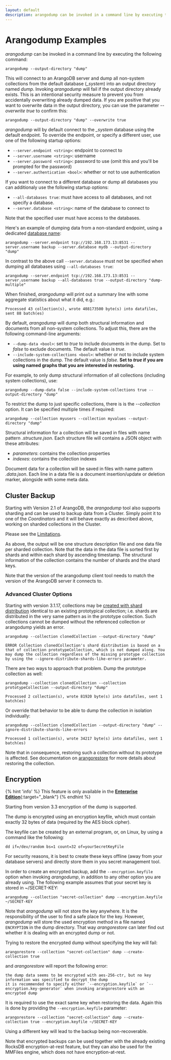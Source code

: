 ```yaml
---
layout: default
description: arangodump can be invoked in a command line by executing the following command
---
```

Arangodump Examples
===================

_arangodump_ can be invoked in a command line by executing the following command:

    arangodump --output-directory "dump"

This will connect to an ArangoDB server and dump all non-system collections from
the default database (*_system*) into an output directory named *dump*.
Invoking _arangodump_ will fail if the output directory already exists. This is
an intentional security measure to prevent you from accidentally overwriting already
dumped data. If you are positive that you want to overwrite data in the output
directory, you can use the parameter *--overwrite true* to confirm this:

    arangodump --output-directory "dump" --overwrite true

_arangodump_ will by default connect to the *_system* database using the default
endpoint. To override the endpoint, or specify a different user, use one of the
following startup options:

- `--server.endpoint <string>`: endpoint to connect to
- `--server.username <string>`: username
- `--server.password <string>`: password to use (omit this and you'll be prompted for the
  password)
- `--server.authentication <bool>`: whether or not to use authentication

If you want to connect to a different database or dump all databases you can additionaly
use the following startup options:

- `--all-databases true`: must have access to all databases, and not specify a database.
- `--server.database <string>`: name of the database to connect to

Note that the specified user must have access to the databases.

Here's an example of dumping data from a non-standard endpoint, using a dedicated
[database name](appendix-glossary.html#database-name):

    arangodump --server.endpoint tcp://192.168.173.13:8531 --server.username backup --server.database mydb --output-directory "dump"

In contrast to the above call `--server.database` must not be specified when dumping
all databases using `--all-databases true`:

    arangodump --server.endpoint tcp://192.168.173.13:8531 --server.username backup --all-databases true --output-directory "dump-multiple"

When finished, _arangodump_ will print out a summary line with some aggregate
statistics about what it did, e.g.:

    Processed 43 collection(s), wrote 408173500 byte(s) into datafiles, sent 88 batch(es)

By default, _arangodump_ will dump both structural information and documents from all
non-system collections. To adjust this, there are the following command-line
arguments:

- `--dump-data <bool>`: set to *true* to include documents in the dump. Set to *false*
  to exclude documents. The default value is *true*.
- `--include-system-collections <bool>`: whether or not to include system collections
  in the dump. The default value is *false*. **Set to _true_ if you are using named
  graphs that you are interested in restoring.**

For example, to only dump structural information of all collections (including system
collections), use:

    arangodump --dump-data false --include-system-collections true --output-directory "dump"

To restrict the dump to just specific collections, there is is the *--collection* option.
It can be specified multiple times if required:

    arangodump --collection myusers --collection myvalues --output-directory "dump"

Structural information for a collection will be saved in files with name pattern
*<collection-name>.structure.json*. Each structure file will contains a JSON object
with these attributes:
- *parameters*: contains the collection properties
- *indexes*: contains the collection indexes

Document data for a collection will be saved in files with name pattern
*<collection-name>.data.json*. Each line in a data file is a document insertion/update or
deletion marker, alongside with some meta data.

Cluster Backup
--------------

Starting with Version 2.1 of ArangoDB, the *arangodump* tool also
supports sharding and can be used to backup data from a Cluster. 
Simply point it to one of the _Coordinators_ and it
will behave exactly as described above, working on sharded collections
in the Cluster.

Please see the [Limitations](programs-arangodump-limitations.html).

As above, the output will be one structure description file and one data
file per sharded collection. Note that the data in the data file is
sorted first by shards and within each shard by ascending timestamp. The
structural information of the collection contains the number of shards
and the shard keys.

Note that the version of the arangodump client tool needs to match the
version of the ArangoDB server it connects to.

### Advanced Cluster Options

Starting with version 3.1.17, collections may be [created with shard
distribution](data-modeling-collections-database-methods.html#create)
identical to an existing prototypical collection; i.e. shards are distributed in
the very same pattern as in the prototype collection. Such collections cannot be
dumped without the referenced collection or arangodump yields an error.

    arangodump --collection clonedCollection --output-directory "dump"

    ERROR Collection clonedCollection's shard distribution is based on a that of collection prototypeCollection, which is not dumped along. You may dump the collection regardless of the missing prototype collection by using the --ignore-distribute-shards-like-errors parameter.

There are two ways to approach that problem.
Dump the prototype collection as well:

    arangodump --collection clonedCollection --collection prototypeCollection --output-directory "dump"

    Processed 2 collection(s), wrote 81920 byte(s) into datafiles, sent 1 batch(es)

Or override that behavior to be able to dump the collection in isolation
individually:

    arangodump --collection clonedCollection --output-directory "dump" --ignore-distribute-shards-like-errors

    Processed 1 collection(s), wrote 34217 byte(s) into datafiles, sent 1 batch(es)

Note that in consequence, restoring such a collection without its prototype is
affected. See documentation on [arangorestore](programs-arangorestore.html) for
more details about restoring the collection.

Encryption
----------

{% hint 'info' %}
This feature is only available in the
[**Enterprise Edition**](https://www.arangodb.com/why-arangodb/arangodb-enterprise/){:target="_blank"}
{% endhint %}

Starting from version 3.3 encryption of the dump is supported.

The dump is encrypted using an encryption keyfile, which must contain exactly 32
bytes of data (required by the AES block cipher).

The keyfile can be created by an external program, or, on Linux, by using a command
like the following:

```
dd if=/dev/random bs=1 count=32 of=yourSecretKeyFile
```

For security reasons, it is best to create these keys offline (away from your
database servers) and directly store them in you secret management
tool.


In order to create an encrypted backup, add the `--encryption.keyfile`
option when invoking _arangodump_, in addition to any other option you
are already using. The following example assumes that your secret key
is stored in ~/SECRET-KEY:

```
arangodump --collection "secret-collection" dump --encryption.keyfile ~/SECRET-KEY
```

Note that _arangodump_ will not store the key anywhere. It is the responsibility
of the user to find a safe place for the key. However, _arangodump_ will store
the used encryption method in a file named `ENCRYPTION` in the dump directory.
That way _arangorestore_ can later find out whether it is dealing with an
encrypted dump or not.

Trying to restore the encrypted dump without specifying the key will fail:

```
arangorestore --collection "secret-collection" dump --create-collection true
```

and _arangorestore_ will report the following error:

```
the dump data seems to be encrypted with aes-256-ctr, but no key information was specified to decrypt the dump
it is recommended to specify either `--encryption.keyfile` or `--encryption.key-generator` when invoking arangorestore with an encrypted dump
```

It is required to use the exact same key when restoring the data. Again this is
done by providing the `--encryption.keyfile` parameter:

```
arangorestore --collection "secret-collection" dump --create-collection true --encryption.keyfile ~/SECRET-KEY
```

Using a different key will lead to the backup being non-recoverable.

Note that encrypted backups can be used together with the already existing 
RocksDB encryption-at-rest feature, but they can also be used for the MMFiles
engine, which does not have encryption-at-rest.
